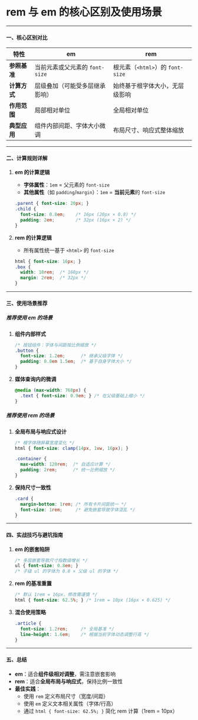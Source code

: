# rem 与 em 的核心区别及使用场景

---

#### **一、核心区别对比**
| **特性**       | **em**                                   | **rem**                                  |
|----------------|------------------------------------------|------------------------------------------|
| **参照基准**   | 当前元素或父元素的 `font-size`          | 根元素（`<html>`）的 `font-size`         |
| **计算方式**   | 层级叠加（可能受多层继承影响）           | 始终基于根字体大小，无层级影响           |
| **作用范围**   | 局部相对单位                             | 全局相对单位                             |
| **典型应用**   | 组件内部间距、字体大小微调               | 布局尺寸、响应式整体缩放                 |

---

#### **二、计算规则详解**
1. **em 的计算逻辑**  
   - **字体属性**：`1em` = 父元素的 `font-size`  
   - **其他属性**（如 `padding`/`margin`）：`1em` = **当前元素**的 `font-size`  
   ```css
   .parent { font-size: 20px; }
   .child {
     font-size: 0.8em;    /* 16px (20px × 0.8) */
     padding: 2em;        /* 32px (16px × 2) */
   }
   ```

2. **rem 的计算逻辑**  
   - 所有属性统一基于 `<html>` 的 `font-size`  
   ```css
   html { font-size: 16px; }
   .box {
     width: 10rem;  /* 160px */
     margin: 2rem;  /* 32px */
   }
   ```

---

#### **三、使用场景推荐**
##### **推荐使用 em 的场景**
1. **组件内部样式**  
   ```css
   /* 按钮组件：字体与间距按比例缩放 */
   .button {
     font-size: 1.2em;      /* 继承父级字体 */
     padding: 0.8em 1.5em;  /* 基于自身字体大小 */
   }
   ```
2. **媒体查询内的微调**  
   ```css
   @media (max-width: 768px) {
     .text { font-size: 0.9em; } /* 在父级基础上缩小 */
   }
   ```

##### **推荐使用 rem 的场景**
1. **全局布局与响应式设计**  
   ```css
   /* 根字体随屏幕宽度变化 */
   html { font-size: clamp(14px, 1vw, 16px); }

   .container {
     max-width: 120rem;  /* 自适应计算 */
     padding: 2rem;      /* 统一比例缩放 */
   }
   ```
2. **保持尺寸一致性**  
   ```css
   .card {
     margin-bottom: 1rem; /* 所有卡片间距统一 */
     font-size: 1rem;     /* 避免嵌套导致字体混乱 */
   }
   ```

---

#### **四、实战技巧与避坑指南**
1. **em 的嵌套陷阱**  
   ```css
   /* 多层嵌套导致尺寸指数级增长 */
   ul { font-size: 0.8em; } 
   /* 子级 ul 的字体为 0.8 × 父级 ul 的字体 */
   ```

2. **rem 的基准重置**  
   ```css
   /* 默认 1rem = 16px，修改需谨慎 */
   html { font-size: 62.5%; } /* 1rem = 10px (16px × 0.625) */
   ```

3. **混合使用策略**  
   ```css
   .article {
     font-size: 1.2rem;     /* 全局基准 */
     line-height: 1.6em;    /* 根据当前字体动态调整行高 */
   }
   ```

---

#### **五、总结**
- **em**：适合**组件级相对调整**，需注意嵌套影响  
- **rem**：适合**全局布局与响应式**，保持比例一致性  
- **最佳实践**：  
  - 使用 `rem` 定义布局尺寸（宽度/间距）  
  - 使用 `em` 定义文本相关属性（字体/行高）  
  - 通过 `html { font-size: 62.5%; }` 简化 rem 计算（1rem = 10px）